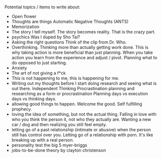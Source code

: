 

Potential topics / items to write about:
- Open flower
- Thoughts are things
    Automatic Negative Thoughts (ANTS)
- Memorization
- The story I tell myself. The story becomes reality. That is the crazy part.
- psychics
    Was I duped by Sho Tai?
- Asking the right questions
    Think of the clip from Dr. Who.
- Overthinking. Thinking more than actually getting work done.
    This is why taking action is more beneficial than just planning.
    When you take action you learn from the experience and adjust / pivot.
    Planning what to do opposed to just starting.
- Anxiety
- The art of not giving a f*ck
- This is not happening to me, this is happening for me.
- Writing out my thoughts before I start doing research and seeing what is out there.
    Independent Thinking
    Procrastination
    planning and researching as a form or procrastination
    Planning days vs execution days vs thinking days.
- allowing good things to happen. Welcome the good.
    Self fulfilling prophecy.
- loving the idea of something, but not the actual thing.
    Falling in love with who you think the person it, not who they actually are.
    Wanting a new car / dog and then realizing you still feel empty.
- letting go of a past relationship (intimate or abusive) when the person still has control over you.
    Letting go of a relationship with porn. It's like breaking up with a real person.
- personality test
    the big 5
    myer-briggs
- jobs-to-be-done theory by clayton christenson
